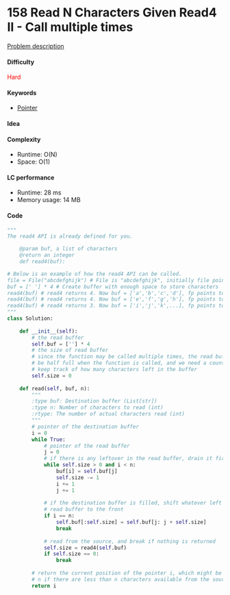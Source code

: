 158 Read N Characters Given Read4 II - Call multiple times
=======================
[Problem description](https://leetcode.com/problems/read-n-characters-given-read4-ii-call-multiple-times/)

#### Difficulty
<span style="color:red">Hard</span>

#### Keywords
- [Pointer](../categories/pointer.md)
  
#### Idea

#### Complexity
- Runtime: O(N)
- Space: O(1)
  
#### LC performance
- Runtime: 28 ms
- Memory usage: 14 MB

#### Code
```python
"""
The read4 API is already defined for you.

    @param buf, a list of characters
    @return an integer
    def read4(buf):

# Below is an example of how the read4 API can be called.
file = File("abcdefghijk") # File is "abcdefghijk", initially file pointer (fp) points to 'a'
buf = [' '] * 4 # Create buffer with enough space to store characters
read4(buf) # read4 returns 4. Now buf = ['a','b','c','d'], fp points to 'e'
read4(buf) # read4 returns 4. Now buf = ['e','f','g','h'], fp points to 'i'
read4(buf) # read4 returns 3. Now buf = ['i','j','k',...], fp points to end of file
"""
class Solution:
    
    def __init__(self):
        # the read buffer
        self.buf = [''] * 4
        # the size of read buffer
        # since the function may be called multiple times, the read buffer can 
        # be half full when the function is called, and we need a counter to 
        # keep track of how many characters left in the buffer
        self.size = 0
    
    def read(self, buf, n):
        """
        :type buf: Destination buffer (List[str])
        :type n: Number of characters to read (int)
        :rtype: The number of actual characters read (int)
        """
        # pointer of the destination buffer
        i = 0
        while True:
            # pointer of the read buffer
            j = 0
            # if there is any leftover in the read buffer, drain it first
            while self.size > 0 and i < n:
                buf[i] = self.buf[j]
                self.size -= 1
                i += 1
                j += 1
            
            # if the destination buffer is filled, shift whatever left in the 
            # read buffer to the front
            if i == n:
                self.buf[:self.size] = self.buf[j: j + self.size]
                break
            
            # read from the source, and break if nothing is returned
            self.size = read4(self.buf)
            if self.size == 0:
                break
        
        # return the current position of the pointer i, which might be less than
        # n if there are less than n characters available from the source
        return i
```